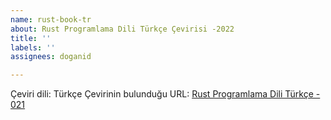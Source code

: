 ```yaml
---
name: rust-book-tr
about: Rust Programlama Dili Türkçe Çevirisi -2022
title: ''
labels: ''
assignees: doganid

---
```


Çeviri dili: Türkçe
Çevirinin bulunduğu URL: [Rust Programlama Dili Türkçe - 021](https://github.com/RustDili/rust-book-tr/tree/main/TURKISH)
